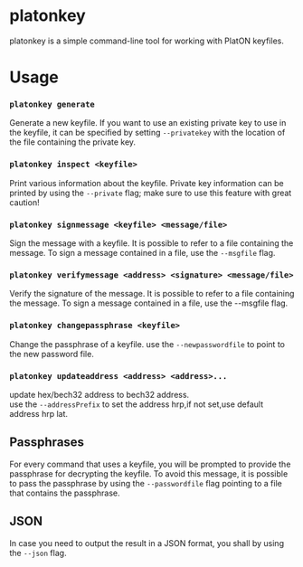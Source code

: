 platonkey
======

platonkey is a simple command-line tool for working with PlatON keyfiles.


# Usage

### `platonkey generate`

Generate a new keyfile.
If you want to use an existing private key to use in the keyfile, it can be 
specified by setting `--privatekey` with the location of the file containing the 
private key.


### `platonkey inspect <keyfile>`

Print various information about the keyfile.
Private key information can be printed by using the `--private` flag;
make sure to use this feature with great caution!


### `platonkey signmessage <keyfile> <message/file>`

Sign the message with a keyfile.
It is possible to refer to a file containing the message.
To sign a message contained in a file, use the `--msgfile` flag.


### `platonkey verifymessage <address> <signature> <message/file>`

Verify the signature of the message.
It is possible to refer to a file containing the message.
To sign a message contained in a file, use the --msgfile flag.


### `platonkey changepassphrase <keyfile>`

Change the passphrase of a keyfile.
use the `--newpasswordfile` to point to the new password file.


### `platonkey updateaddress <address> <address>...`

update hex/bech32 address to  bech32 address.  
use the `--addressPrefix` to  set the address hrp,if not set,use default address hrp lat.


## Passphrases

For every command that uses a keyfile, you will be prompted to provide the 
passphrase for decrypting the keyfile.  To avoid this message, it is possible
to pass the passphrase by using the `--passwordfile` flag pointing to a file that
contains the passphrase.

## JSON

In case you need to output the result in a JSON format, you shall by using the `--json` flag.

